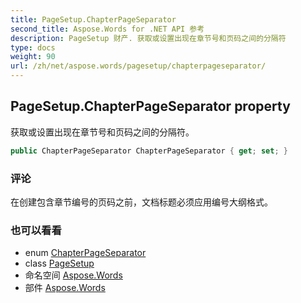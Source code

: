```yaml
---
title: PageSetup.ChapterPageSeparator
second_title: Aspose.Words for .NET API 参考
description: PageSetup 财产. 获取或设置出现在章节号和页码之间的分隔符
type: docs
weight: 90
url: /zh/net/aspose.words/pagesetup/chapterpageseparator/
---
```

## PageSetup.ChapterPageSeparator property

获取或设置出现在章节号和页码之间的分隔符。

```csharp
public ChapterPageSeparator ChapterPageSeparator { get; set; }
```

### 评论

在创建包含章节编号的页码之前，文档标题必须应用编号大纲格式。

### 也可以看看

* enum [ChapterPageSeparator](../../chapterpageseparator/)
* class [PageSetup](../)
* 命名空间 [Aspose.Words](../../pagesetup/)
* 部件 [Aspose.Words](../../../)


